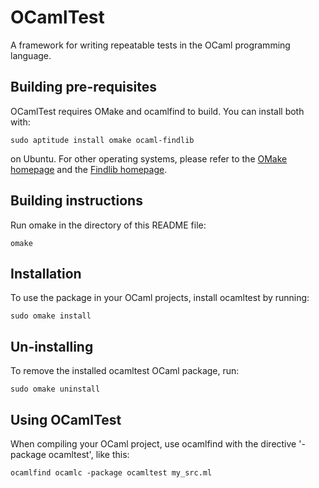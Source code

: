 OCamlTest
=========
A framework for writing repeatable tests in the OCaml programming language.

Building pre-requisites
-----------------------
OCamlTest requires OMake and ocamlfind to build. You can install both with:

    sudo aptitude install omake ocaml-findlib

on Ubuntu. For other operating systems, please refer to the
[OMake homepage](http://omake.metaprl.org/index.html) and
the [Findlib homepage](http://projects.camlcity.org/projects/findlib.html).

Building instructions
---------------------
Run omake in the directory of this README file:

    omake

Installation
------------
To use the package in your OCaml projects, install ocamltest by running:

    sudo omake install

Un-installing
-------------
To remove the installed ocamltest OCaml package, run:

    sudo omake uninstall

Using OCamlTest
---------------
When compiling your OCaml project, use ocamlfind with the directive
'-package ocamltest', like this:

    ocamlfind ocamlc -package ocamltest my_src.ml
